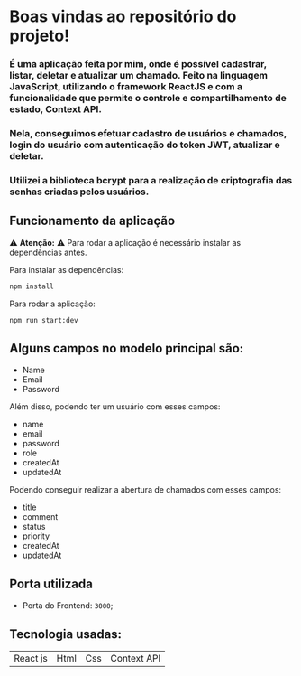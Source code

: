 # Boas vindas ao repositório do projeto!


### É uma aplicação feita por mim, onde é possível cadastrar, listar, deletar e atualizar um chamado. Feito na linguagem JavaScript, utilizando o framework ReactJS e com a funcionalidade que permite o controle e compartilhamento de estado, Context API. 
### Nela, conseguimos efetuar cadastro de usuários e chamados, login do usuário com autenticação do token JWT, atualizar e deletar.
### Utilizei a biblioteca bcrypt para a realização de criptografia das senhas criadas pelos usuários.

## Funcionamento da aplicação
⚠ **Atenção:** ⚠
Para rodar a aplicação é necessário instalar as dependências antes.

Para instalar as dependências:
```sh
npm install
```
Para rodar a aplicação:
```sh
npm run start:dev
```

## Alguns campos no modelo principal são:

+ Name 
+ Email
+ Password
  
Além disso, podendo ter um usuário com esses campos:

+ name
+ email
+ password
+ role
+ createdAt
+ updatedAt

Podendo conseguir realizar a abertura de chamados com esses campos:

+ title
+ comment
+ status
+ priority
+ createdAt
+ updatedAt

 ## Porta utilizada

 - Porta do Frontend: `3000`;


## Tecnologia usadas:

<table>
  <tr>
    <td>React js</td>
    <td>Html</td>
    <td>Css</td>
    <td>Context API</td>
  </tr>
</table>



